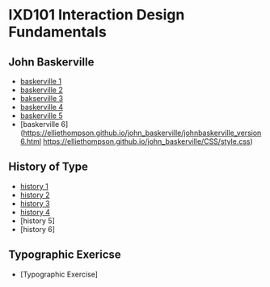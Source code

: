 IXD101 Interaction Design Fundamentals
======================================

John Baskerville
------------------
- [baskerville 1](https://elliethompson.github.io/john_baskerville/johnbaskerville_version1.html)
- [baskerville 2](https://elliethompson.github.io/john_baskerville/johnbaskerville_version2.html)
- [bakserville 3](https://elliethompson.github.io/john_baskerville/johnbaskerville_version3.html)
- [baskerville 4](https://elliethompson.github.io/john_baskerville/johnbaskerville_version4.html)
- [baskerville 5](https://elliethompson.github.io/john_baskerville/johnbaskerville_version5.html)
- [baskerville 6](https://elliethompson.github.io/john_baskerville/johnbaskerville_version6.html https://elliethompson.github.io/john_baskerville/CSS/style.css)


History of Type
---------------
- [history 1](https://elliethompson.github.io/john_baskerville/history%20of%20type.html)
- [history 2](https://elliethompson.github.io/john_baskerville/a%20brief%20history%20of%20type2.html)
- [history 3](https://elliethompson.github.io/john_baskerville/a%20brief%20history%20of%20type3.html)
- [history 4](https://elliethompson.github.io/john_baskerville/a%20brief%20history%20of%20type4.html)
- [history 5] 
- [history 6] 

Typographic Exericse
--------------------
- [Typographic Exercise] 